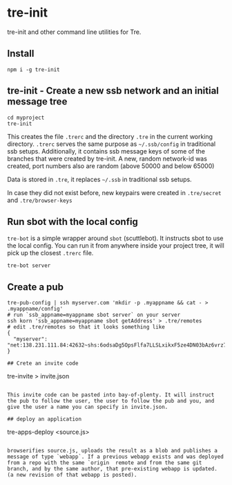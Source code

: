 # tre-init

tre-init and other command line utilities for Tre. 

## Install

```
npm i -g tre-init
```

## tre-init - Create a new ssb network and an initial message tree

```
cd myproject
tre-init
```

This creates the file `.trerc` and the directory `.tre` in the current working directory. `.trerc` serves the same purpose as `~/.ssb/config` in traditional ssb setups. Additionally, it contains ssb message keys of some of the branches that were created by tre-init. A new, random network-id was created, port numbers also are random (above 50000 and below 65000)

Data is stored in `.tre`, it replaces `~/.ssb` in traditional ssb setups. 

In case they did not exist before, new keypairs were created in `.tre/secret` and `.tre/browser-keys`

## Run sbot with the local config

`tre-bot` is a simple wrapper around `sbot` (scuttlebot). It instructs sbot to use the local config. You can run it from anywhere inside your project tree, it will pick up the closest `.trerc` file.

```
tre-bot server
```

## Create a pub

```
tre-pub-config | ssh myserver.com 'mkdir -p .myappname && cat - > .myappname/config'
# run `ssb_appname=myappname sbot server` on your server
ssh korn 'ssb_appname=myappname sbot getAddress' > .tre/remotes
# edit .tre/remotes so that it looks something like
{
  "myserver": "net:138.231.111.84:42632~shs:6odsaDg5OpsFlfa7LLSLxikxF5ze4DN03bAz6vrz7uMQ="
}

## Crete an invite code

```
tre-invite > invite.json
```

This invite code can be pasted into bay-of-plenty. It will instruct the pub to follow the user, the user to follow the pub and you, and give the user a name you can specify in invite.json.

## deploy an application

```
tre-apps-deploy <source.js>
```

browserifies source.js, uploads the result as a blob and publishes a message of type `webapp`. If a previous webapp exists and was deployed from a repo with the same `origin  remote and from the same git branch, and by the same author, that pre-existing webapp is updated. (a new revision of that webapp is posted).

```
